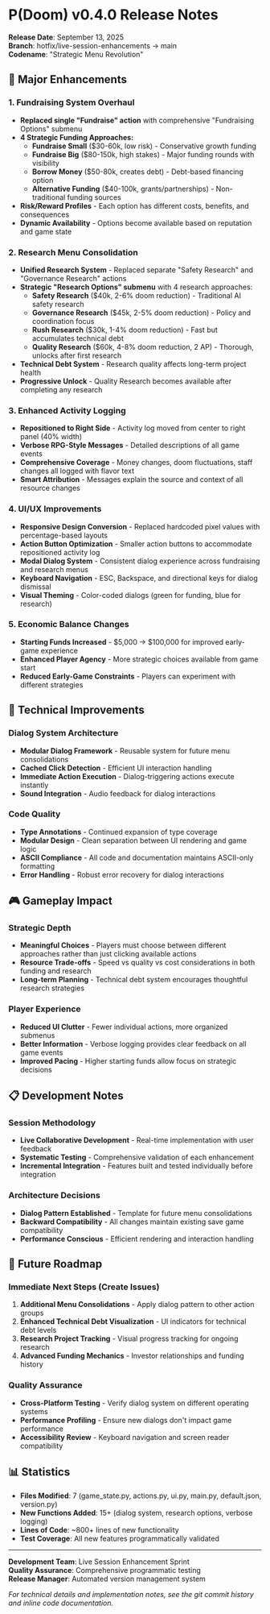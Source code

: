 # P(Doom) v0.4.0 Release Notes

**Release Date**: September 13, 2025  
**Branch**: hotfix/live-session-enhancements → main  
**Codename**: "Strategic Menu Revolution"

## 🎯 Major Enhancements

### **1. Fundraising System Overhaul**
- **Replaced single "Fundraise" action** with comprehensive "Fundraising Options" submenu
- **4 Strategic Funding Approaches:**
  - **Fundraise Small** ($30-60k, low risk) - Conservative growth funding
  - **Fundraise Big** ($80-150k, high stakes) - Major funding rounds with visibility
  - **Borrow Money** ($50-80k, creates debt) - Debt-based financing option
  - **Alternative Funding** ($40-100k, grants/partnerships) - Non-traditional funding sources
- **Risk/Reward Profiles** - Each option has different costs, benefits, and consequences
- **Dynamic Availability** - Options become available based on reputation and game state

### **2. Research Menu Consolidation** 
- **Unified Research System** - Replaced separate "Safety Research" and "Governance Research" actions
- **Strategic "Research Options" submenu** with 4 research approaches:
  - **Safety Research** ($40k, 2-6% doom reduction) - Traditional AI safety research
  - **Governance Research** ($45k, 2-5% doom reduction) - Policy and coordination focus  
  - **Rush Research** ($30k, 1-4% doom reduction) - Fast but accumulates technical debt
  - **Quality Research** ($60k, 4-8% doom reduction, 2 AP) - Thorough, unlocks after first research
- **Technical Debt System** - Research quality affects long-term project health
- **Progressive Unlock** - Quality Research becomes available after completing any research

### **3. Enhanced Activity Logging**
- **Repositioned to Right Side** - Activity log moved from center to right panel (40% width)
- **Verbose RPG-Style Messages** - Detailed descriptions of all game events
- **Comprehensive Coverage** - Money changes, doom fluctuations, staff changes all logged with flavor text
- **Smart Attribution** - Messages explain the source and context of all resource changes

### **4. UI/UX Improvements**
- **Responsive Design Conversion** - Replaced hardcoded pixel values with percentage-based layouts
- **Action Button Optimization** - Smaller action buttons to accommodate repositioned activity log
- **Modal Dialog System** - Consistent dialog experience across fundraising and research menus
- **Keyboard Navigation** - ESC, Backspace, and directional keys for dialog dismissal
- **Visual Theming** - Color-coded dialogs (green for funding, blue for research)

### **5. Economic Balance Changes**
- **Starting Funds Increased** - $5,000 → $100,000 for improved early-game experience
- **Enhanced Player Agency** - More strategic choices available from game start
- **Reduced Early-Game Constraints** - Players can experiment with different strategies

## 🔧 Technical Improvements

### **Dialog System Architecture**
- **Modular Dialog Framework** - Reusable system for future menu consolidations
- **Cached Click Detection** - Efficient UI interaction handling
- **Immediate Action Execution** - Dialog-triggering actions execute instantly
- **Sound Integration** - Audio feedback for dialog interactions

### **Code Quality**
- **Type Annotations** - Continued expansion of type coverage
- **Modular Design** - Clean separation between UI rendering and game logic
- **ASCII Compliance** - All code and documentation maintains ASCII-only formatting
- **Error Handling** - Robust error recovery for dialog interactions

## 🎮 Gameplay Impact

### **Strategic Depth**
- **Meaningful Choices** - Players must choose between different approaches rather than just clicking available actions
- **Resource Trade-offs** - Speed vs quality vs cost considerations in both funding and research
- **Long-term Planning** - Technical debt system encourages thoughtful research strategies

### **Player Experience**
- **Reduced UI Clutter** - Fewer individual actions, more organized submenus
- **Better Information** - Verbose logging provides clear feedback on all game events
- **Improved Pacing** - Higher starting funds allow focus on strategic decisions

## 📋 Development Notes

### **Session Methodology**
- **Live Collaborative Development** - Real-time implementation with user feedback
- **Systematic Testing** - Comprehensive validation of each enhancement
- **Incremental Integration** - Features built and tested individually before integration

### **Architecture Decisions**
- **Dialog Pattern Established** - Template for future menu consolidations
- **Backward Compatibility** - All changes maintain existing save game compatibility
- **Performance Conscious** - Efficient rendering and interaction handling

## 🔮 Future Roadmap

### **Immediate Next Steps (Create Issues)**
1. **Additional Menu Consolidations** - Apply dialog pattern to other action groups
2. **Enhanced Technical Debt Visualization** - UI indicators for technical debt levels
3. **Research Project Tracking** - Visual progress tracking for ongoing research
4. **Advanced Funding Mechanics** - Investor relationships and funding history

### **Quality Assurance**
- **Cross-Platform Testing** - Verify dialog system on different operating systems
- **Performance Profiling** - Ensure new dialogs don't impact game performance
- **Accessibility Review** - Keyboard navigation and screen reader compatibility

## 📊 Statistics
- **Files Modified**: 7 (game_state.py, actions.py, ui.py, main.py, default.json, version.py)
- **New Functions Added**: 15+ (dialog system, research options, verbose logging)
- **Lines of Code**: ~800+ lines of new functionality
- **Test Coverage**: All new features programmatically validated

---

**Development Team**: Live Session Enhancement Sprint  
**Quality Assurance**: Comprehensive programmatic testing  
**Release Manager**: Automated version management system  

*For technical details and implementation notes, see the git commit history and inline code documentation.*
